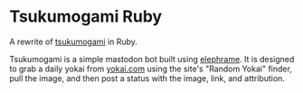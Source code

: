 # Tsukumogami Ruby

A rewrite of [tsukumogami](https://gitlab.com/sporiff/tsukumogami) in Ruby.

Tsukumogami is a simple mastodon bot built using [elephrame](https://github.com/theZacAttacks/elephrame). It is designed to grab a daily yokai from [yokai.com](http://yokai.com) using the site's "Random Yokai" finder, pull the image, and then post a status with the image, link, and attribution.
